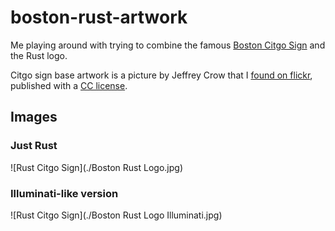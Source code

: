 # boston-rust-artwork

Me playing around with trying to combine the famous [Boston Citgo Sign] and the Rust logo.

Citgo sign base artwork is a picture by Jeffrey Crow that I [found on flickr][flickr], published
with a [CC license][cc].

[flickr]: https://www.flickr.com/photos/jeffreycrow/2538688205/
[cc]: https://creativecommons.org/licenses/by-nc-sa/2.0/
[Boston Citgo Sign]: https://en.wikipedia.org/wiki/Boston_Citgo_sign

## Images

### Just Rust

![Rust Citgo Sign](./Boston Rust Logo.jpg)

### Illuminati-like version

![Rust Citgo Sign](./Boston Rust Logo Illuminati.jpg)

